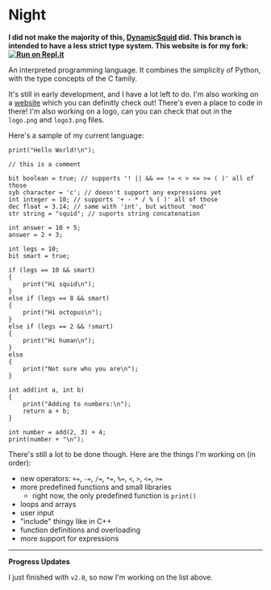 # Night

**I did not make the majority of this, [DynamicSquid](https://github.com/DynamicSquid) did. This branch is intended to have a less strict type system. This website is for my fork: [![Run on Repl.it](https://repl.it/badge/github/RZED786/Night)](https://repl.it/github/RZED786/Night)**

An interpreted programming language. It combines the simplicity of Python, with the type concepts of the C family.

It's still in early development, and I have a lot left to do. I'm also working on a [website](https://night-web.dynamicsquid.repl.co/) which you can definitly check out! There's even a place to code in there! I'm also working on a logo, can you can check that out in the `logo.png` and `logo3.png` files.

Here's a sample of my current language:

```
print("Hello World!\n");

// this is a comment

bit boolean = true; // supports '! || && == != < > <= >= ( )' all of those
syb character = 'c'; // doesn't support any expressions yet
int integer = 10; // supports '+ - * / % ( )' all of those
dec float = 3.14; // same with 'int', but without 'mod'
str string = "squid"; // suports string concatenation

int answer = 10 + 5;
answer = 2 + 3;

int legs = 10;
bit smart = true;

if (legs == 10 && smart)
{
    print("Hi squid\n");
}
else if (legs == 8 && smart)
{
    print("Hi octopus\n");
}
else if (legs == 2 && !smart)
{
    print("Hi human\n");
}
else
{
    print("Not sure who you are\n");
}

int add(int a, int b)
{
    print("Adding to numbers:\n");
    return a + b;
}

int number = add(2, 3) + 4;
print(number + "\n");
```

There's still a lot to be done though. Here are the things I'm working on (in order):

- new operators: `+=`, `-=`, `/=`, `*=`, `%=`, `<`, `>`, `<=`, `>=`
- more predefined functions and small libraries
  - right now, the only predefined function is `print()`
- loops and arrays
- user input
- "include" thingy like in C++
- function definitions and overloading
- more support for expressions

---

**Progress Updates**

I just finished with `v2.0`, so now I'm working on the list above.
